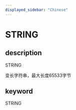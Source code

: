 ```yaml
---
displayed_sidebar: "Chinese"
---
```


# STRING

## description

STRING

变长字符串，最大长度65533字节

## keyword

STRING
